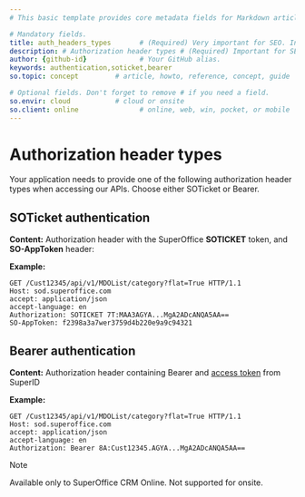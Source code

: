 ```yaml
---
# This basic template provides core metadata fields for Markdown articles on docs.superoffice.com.

# Mandatory fields.
title: auth_headers_types       # (Required) Very important for SEO. Intent in a unique string of 43-59 chars including spaces.
description: # Authorization header types # (Required) Important for SEO. Recommended character length is 115-145 characters including spaces.
author: {github-id}             # Your GitHub alias.
keywords: authentication,soticket,bearer
so.topic: concept         # article, howto, reference, concept, guide

# Optional fields. Don't forget to remove # if you need a field.
so.envir: cloud           # cloud or onsite
so.client: online               # online, web, win, pocket, or mobile
---
```


# Authorization header types

Your application needs to provide one of the following authorization header types when accessing our APIs. Choose either SOTicket or Bearer.

## SOTicket authentication

**Content:** Authorization header with the SuperOffice **SOTICKET** token, and **SO-AppToken** header:

**Example:**

```http
GET /Cust12345/api/v1/MDOList/category?flat=True HTTP/1.1
Host: sod.superoffice.com
accept: application/json
accept-language: en
Authorization: SOTICKET 7T:MAA3AGYA...MgA2ADcANQA5AA==
SO-AppToken: f2398a3a7wer3759d4b220e9a9c94321
```

## Bearer authentication

**Content:**  Authorization header containing Bearer and [access token][1] from SuperID

**Example:**

```http
GET /Cust12345/api/v1/MDOList/category?flat=True HTTP/1.1
Host: sod.superoffice.com
accept: application/json
accept-language: en
Authorization: Bearer 8A:Cust12345.AGYA...MgA2ADcANQA5AA==
```

> [!NOTE]
> Available only to SuperOffice CRM Online. Not supported for onsite.

<!-- Referenced links -->
[1]: access-token.md
